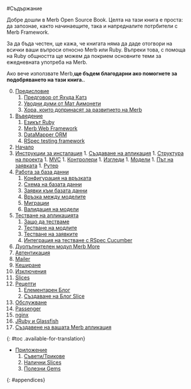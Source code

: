 #Съдържание

<div id="intro" class=".available-for-translation">
	<p>Добре дошли в Merb Open Source Book. Целта на тази книга е проста: да запознае, както начинаещите, така и напредналите потрбители с Merb Framework.</p>
	<p>За да бъда честен, ще кажа, че книгата няма да даде отогвори на всички ваши въпроси относно Merb или Ruby. Въпреки това, с помоща на Ruby общността ще можем да покрием основните теми за ежедневната употреба на Merb.</p>
	<p>Ако вече използвате Merb,<strong>ще бъдем благодарни ако помогнете за подобряването на тази книга.</strong>.</p>
</div>

0. [Предисловие](/front-matter)
	1. [Предговор от Яхуда Катз](/front-matter/foreword)
	2. [Уводни думи от Мат Аимонети](/front-matter/preface)
	3. [Хора, които допринасят за развитието на Merb](/front-matter/contributors)
1. [Въведение](/introduction)
	1. [Езикът Ruby](/introduction/ruby)
	2. [Merb Web Framework](/introduction/merb)
	3. [DataMapper ORM](/introduction/datamapper)
	4. [RSpec testing framework](/introduction/rspec)
2. [Начало](/getting-started)
  1. [Инструкции за инсталация](/getting-started/install-instructions)
	1. [Създаване на апликация](/getting-started/generate-an-application)
	1. [Структура на проекта](/getting-started/project-structure)
	1. [MVC](/getting-started/mvc)
	1. [Контролери](/getting-started/controllers)
	1. [Изгледи](/getting-started/views)
	1. [Модели](/getting-started/models)
	1. [Път на заявката](/getting-started/request-path)
	1. [Рутер](/getting-started/router)
3. [Работа за база данни](/interacting-with-the-database)
	1. [Конфигурация на връзката](/interacting-with-the-database/dm-setting-up)
	1. [Схема на базата данни](/interacting-with-the-database/dm-schema)
	1. [Заявки към базата данни](/interacting-with-the-database/dm-queries)
	1. [Връзка между моделите](/interacting-with-the-database/dm-relationships)
	1. [Миграции](/interacting-with-the-database/dm-migrations)
	1. [Валидация на модели](/interacting-with-the-database/dm-validations)
4. [Тестване на апликацията](/testing-your-application)
	1. [Защо да тестваме](/testing-your-application/why)
	1. [Тестване на модлите](/testing-your-application/models)
	1. [Тестване на заявките](/testing-your-application/requests)
	1. [Интеграция на тестване с RSpec Cucumber](/testing-your-application/cucumber)
5. [Дуопълнителен модул Merb More](/merb-more)
  1. [Автентикация](/merb-more/authentication)
  1. [Mailer](/merb-more/mailer)
  1. [Кеширане](/merb-more/caching)
  1. [Изключения](/merb-more/exceptions)
  1. [Slices](/merb-more/slices)
6. [Рецепти](/recipes)
	1. [Елементарен Блог](/recipes/simple-blog)
	1. [Създаване на Блог Slice](/recipes/blog-slice)
7. [Обслужване](/deployment)
  1. [Passenger](/deployment/passenger)
  1. [nginx](/deployment/nginx)
  1. [JRuby и Glassfish](/deployment/jruby)
  1. [Създавене на вашата Merb апликация](/deployment/bundle)

{: #toc .available-for-translation}

* [Приложение](/appendix)
  1. [Съвети/Трикове](/appendix/hints-tips)
  1. [Налични Slices](/appendix/slices)
  1. [Полезни Gems](/appendix/gems)

{: #appendices}
